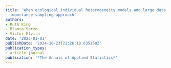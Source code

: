 ```yaml
---
title: 'When ecological individual heterogeneity models and large data collide: An
  importance sampling approach'
authors:
- Ruth King
- Blanca Sarzo
- Vı́ctor Elvira
date: '2023-01-01'
publishDate: '2024-10-23T21:26:18.635150Z'
publication_types:
- article-journal
publication: '*The Annals of Applied Statistics*'
---
```

